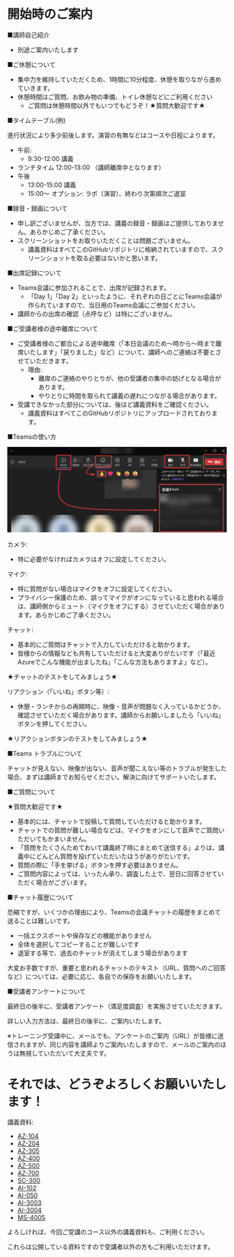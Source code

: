 # 開始時のご案内

■講師自己紹介

- 別途ご案内いたします

■ご休憩について

- 集中力を維持していただくため、1時間に10分程度、休憩を取りながら進めていきます。
- 休憩時間はご質問、お飲み物の準備、トイレ休憩などにご利用ください
  - ご質問は休憩時間以外でもいつでもどうぞ！★質問大歓迎です★

■タイムテーブル(例)

進行状況により多少前後します。演習の有無などはコースや日程によります。

- 午前:
  - 9:30-12:00 講義
- ランチタイム 12:00-13:00 （講師離席中となります）
- 午後
  - 13:00-15:00 講義
  - 15:00～ オプション: ラボ（演習）、終わり次第順次ご退室

<!--
講師は毎日 17:30 まで待機し、質問対応等サポートいたします。
-->

■録音・録画について

- 申し訳ございませんが、当方では、講義の録音・録画はご提供しておりません。あらかじめご了承ください。
- スクリーンショットをお取りいただくことは問題ございません。
  - 講義資料はすべてこのGitHubリポジトリに格納されていますので、スクリーンショットを取る必要はないかと思います。

■出席記録について

- Teams会議に参加されることで、出席が記録されます。
  - 「Day 1」「Day 2」といったように、それぞれの日ごとにTeams会議が作られていますので、当日用のTeams会議にご参加ください。
- 講師からの出席の確認（点呼など）は特にございません。

■ご受講者様の途中離席について

- ご受講者様のご都合による途中離席（「本日会議のため～時から～時まで離席いたします」「戻りました」など）について、講師へのご連絡は不要とさせていただきます。
  - 理由:
    - 離席のご連絡のやりとりが、他の受講者の集中の妨げとなる場合があります。
    - やりとりに時間を取られて講義の遅れにつながる場合があります。
- 受講できなかった部分については、後ほど講義資料をご確認ください。
  - 講義資料はすべてこのGitHubリポジトリにアップロードされております。

■Teamsの使い方

![Alt text](image.png)

カメラ:

- 特に必要がなければカメラはオフに設定してください。

マイク:

- 特に質問がない場合はマイクをオフに設定してください。
- プライバシー保護のため、誤ってマイクがオンになっていると思われる場合は、講師側からミュート（マイクをオフにする）させていただく場合があります。あらかじめご了承ください。

チャット:

- 基本的にご質問はチャットで入力していただけると助かります。
- 皆様からの情報なども共有していただけると大変ありがたいです（「最近Azureでこんな機能が出ましたね」「こんな方法もありますよ」など）。

★チャットのテストをしてみましょう★

リアクション（「いいね」ボタン等）:

- 休憩・ランチからの再開時に、映像・音声が問題なく入っているかどうか、確認させていただく場合があります。講師からお願いしましたら「いいね」ボタンを押してください。

★リアクションボタンのテストをしてみましょう★

<!--
画面共有:

- ご質問（特にAzureの操作トラブル等）の際、必要に応じてご受講者様の画面を共有していただけると、トラブルシューティングがしやすいです。
- または、エラーメッセージや、画面のコピーを、チャットでお送りくださると、トラブルシューティングがしやすいです。
-->

■Teams トラブルについて

チャットが見えない、映像が出ない、音声が聞こえない等のトラブルが発生した場合、まずは講師までお知らせください。解決に向けてサポートいたします。

<!--
お客様の側では、以下の対処をお試しください。

- 切断・再接続してみる
- ネットワークを切り替えてみる
  - 会社ネットワークとご自宅ネットワーク等
  - VPN ON/OFF
- 使用する機材を変えてみる
  - 会社PC、個人PC、タブレット等
- Teamsアプリを変えてみる
  - デスクトップ版, Web版

また、Teamsのシステムトラブル等で、接続が勝手に切断されてしまう現象が発生する場合があります。その際はお手数ですが再接続をお願いいたします。

まれに、講師が使用している機材等でPC再起動などのトラブルが発生する場合があるかもしれません。なるべく早く復帰しますので、そのままお待ち下さい。
-->

■ご質問について

★質問大歓迎です★

- 基本的には、チャットで投稿して質問していただけると助かります。
- チャットでの質問が難しい場合などは、マイクをオンにして音声でご質問いただいてもかまいません。
- 「質問をたくさんためておいて講義終了時にまとめて送信する」よりは、講義中にどんどん質問を投げていただいたほうがありがたいです。
- 質問の際に「手を挙げる」ボタンを押す必要はありません。
- ご質問内容によっては、いったん承り、調査した上で、翌日に回答させていただく場合がございます。

■チャット履歴について

恐縮ですが、いくつかの理由により、Teamsの会議チャットの履歴をまとめて送ることは難しいです。

- 一括エクスポートや保存などの機能がありません
- 全体を選択してコピーすることが難しいです
- 退室する等で、過去のチャットが消えてしまう場合があります

大変お手数ですが、重要と思われるチャットのテキスト（URL、質問へのご回答など）については、必要に応じ、各自での保存をお願いいたします。

<!--
■Microsoftアカウントのサインインについて

- サインイン時に「ご使用のアカウントがロックされました」と表示される場合があります。
- 携帯電話の電話番号を入力して「セキュリティコード」を受信し、受信したコードを入力すると、ロックを解除できます。
-->

■受講者アンケートについて

最終日の後半に、受講者アンケート（満足度調査）を実施させていただきます。

詳しい入力方法は、最終日の後半に、ご案内いたします。

※トレーニング受講中に、メールでも、アンケートのご案内（URL）が皆様に送信されますが、同じ内容を講師よりご案内いたしますので、メールのご案内のほうは無視していただいて大丈夫です。

# それでは、どうぞよろしくお願いいたします！

講義資料:

- [AZ-104](AZ-104-2023/README.md)
- [AZ-204](AZ-204/README.md)
- [AZ-305](AZ-305/README.md)
- [AZ-400](AZ-400/README.md)
- [AZ-500](AZ-500/README.md)
- [AZ-700](AZ-700/README.md)
- [SC-300](SC-300/README.md)
- [AI-102](AI-102/README.md)
- [AI-050](AI-050-2024/README.md)
- [AI-3003](AI-3003-nlp/README.md)
- [AI-3004](AI-3004-vision/README.md)
- [MS-4005](MS-4005-copilot-prompt/README.md)

よろしければ、今回ご受講のコース以外の講義資料も、ご利用ください。

これらは公開している資料ですので受講者以外の方もご利用いただけます。
